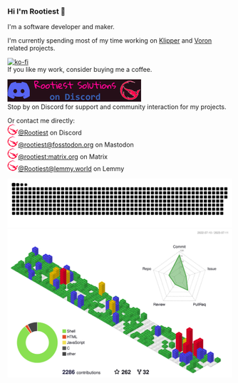 ### Hi I'm Rootiest 👋

I'm a software developer and maker.

I'm currently spending most of my time working on [Klipper](https://klipper3d.org) and [Voron](https://vorondesign.com) related projects.

[![ko-fi](https://ko-fi.com/img/githubbutton_sm.svg)](https://ko-fi.com/rootiest)  
If you like my work, consider buying me a coffee.

[![Join the Rootiest Discord server](resources/discord-banner.png)](http://rootiest.com/discord.html)  
Stop by on Discord for support and community interaction for my projects.

Or contact me directly:  
![logo](resources/logo-xsmall.png)[@Rootiest]() on Discord  
![logo](resources/logo-xsmall.png)[@rootiest@fosstodon.org](https://fosstodon.org/@rootiest) on Mastodon  
![logo](resources/logo-xsmall.png)[@rootiest:matrix.org](https://matrix.to/#/@rootiest:matrix.org) on Matrix  
![logo](resources/logo-xsmall.png)[@Rootiest@lemmy.world](https://lemmy.world/u/Rootiest) on Lemmy

<picture>
  <source media="(prefers-color-scheme: dark)" srcset="resources/github-snake-dark.svg">
  <source media="(prefers-color-scheme: light)" srcset="resources/github-snake.svg">
  <img alt="Shows a snake consuming the squares from the rootiest contributions graph." src="resources/github-snake.svg">
</picture>

<picture>
  <source media="(prefers-color-scheme: dark)" srcset="profile-3d-contrib/profile-night-rainbow.svg">
  <source media="(prefers-color-scheme: light)" srcset="profile-3d-contrib/profile-gitblock.svg">
  <img alt="Shows an animated chart of the rootiest contributions." src="profile-3d-contrib/profile-gitblock.svg">
</picture>

<!--
**rootiest/rootiest** is a ✨ _special_ ✨ repository because its `README.md` (this file) appears on your GitHub profile.

Here are some ideas to get you started:

- 🔭 I’m currently working on ...
- 🌱 I’m currently learning ...
- 👯 I’m looking to collaborate on ...
- 🤔 I’m looking for help with ...
- 💬 Ask me about ...
- 📫 How to reach me: ...
- 😄 Pronouns: ...
- ⚡ Fun fact: ...
-->
